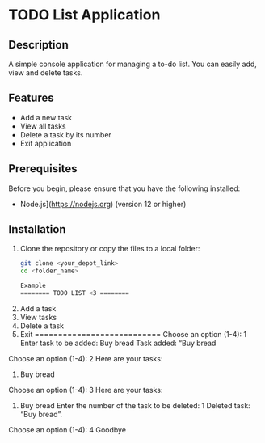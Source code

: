 # TODO List Application

## Description
A simple console application for managing a to-do list. You can easily add, view and delete tasks.

## Features
- Add a new task
- View all tasks
- Delete a task by its number
- Exit application

## Prerequisites
Before you begin, please ensure that you have the following installed:
- Node.js](https://nodejs.org) (version 12 or higher)

## Installation
1. Clone the repository or copy the files to a local folder:
   ```bash
   git clone <your_depot_link>
   cd <folder_name>

   Example 
   ======== TODO LIST <3 ========
1. Add a task
2. View tasks
3. Delete a task
4. Exit
===========================
Choose an option (1-4): 1
Enter task to be added: Buy bread
Task added: “Buy bread

Choose an option (1-4): 2
Here are your tasks:
1. Buy bread

Choose an option (1-4): 3
Here are your tasks:
1. Buy bread
Enter the number of the task to be deleted: 1
Deleted task: “Buy bread”.

Choose an option (1-4): 4
Goodbye
